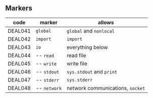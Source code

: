 
## Markers

| code    | marker          | allows                    |
| ------- | --------------- | ------------------------- |
| DEAL041 | `global`        | `global` and `nonlocal`   |
| DEAL042 | `import`        | `import`                  |
| DEAL043 | `io`            | everything below          |
| DEAL044 | -- `read`       | read file                 |
| DEAL045 | -- `write`      | write file                |
| DEAL046 | -- `stdout`     | `sys.stdout` and `print`  |
| DEAL047 | -- `stderr`     | `sys.stderr`              |
| DEAL048 | -- `network`    | network communications, `socket` |
